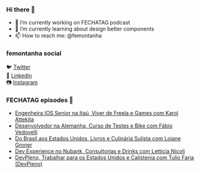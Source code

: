 ### Hi there 👋

- 🔭 I’m currently working on FECHATAG podcast
- 🌱 I’m currently learning about design better components
- 📫 How to reach me: @femontanha

### femontanha social

🐦 [Twitter](https://twitter.com/femontanha)<br>
💼 [Linkedin](https://www.linkedin.com/in/femontanha)<br>
📷 [Instagram](http://instagram.com/fellipeazambuja)<br>

### FECHATAG episodes 🎤

<!-- BLOG-POST-LIST:START -->
- [Engenheira IOS Senior na Itaú, Viver de Freela e Games com Karol Attekita](https://anchor.fm/fechatagpodcast/episodes/Engenheira-IOS-Senior-na-Ita--Viver-de-Freela-e-Games-com-Karol-Attekita-e185l38)
- [Desenvolvedor na Alemanha, Curso de Testes e Bike com Fábio Vedovelli](https://anchor.fm/fechatagpodcast/episodes/Desenvolvedor-na-Alemanha--Curso-de-Testes-e-Bike-com-Fbio-Vedovelli-e17scbg)
- [Do Brasil aos Estados Unidos, Livros e Culinária Sulista com Loiane Groner](https://anchor.fm/fechatagpodcast/episodes/Do-Brasil-aos-Estados-Unidos--Livros-e-Culinria-Sulista-com-Loiane-Groner-e17k7g1)
- [Dev Experience no Nubank, Consultorias e Drinks com Letticia Nicoli](https://anchor.fm/fechatagpodcast/episodes/Dev-Experience-no-Nubank--Consultorias-e-Drinks-com-Letticia-Nicoli-e17f0gl)
- [DevPleno, Trabalhar para os Estados Unidos e Calistenia com Tulio Faria (DevPleno)](https://anchor.fm/fechatagpodcast/episodes/DevPleno--Trabalhar-para-os-Estados-Unidos-e-Calistenia-com-Tulio-Faria-DevPleno-e17afch)
<!-- BLOG-POST-LIST:END -->